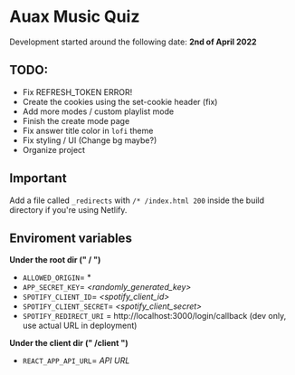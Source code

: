 # Auax Music Quiz

Development started around the following date: **2nd of April 2022**

## TODO:

* Fix REFRESH_TOKEN ERROR!
* Create the cookies using the set-cookie header (fix)
* Add more modes / custom playlist mode
* Finish the create mode page
* Fix answer title color in `lofi` theme
* Fix styling / UI (Change bg maybe?)
* Organize project

## Important

Add a file called `_redirects` with `/* /index.html 200` inside the build directory if you're using Netlify.

## Enviroment variables

**Under the root dir (" / ")**

- `ALLOWED_ORIGIN`= *
- `APP_SECRET_KEY`= _<randomly_generated_key>_
- `SPOTIFY_CLIENT_ID`= _<spotify_client_id>_
- `SPOTIFY_CLIENT_SECRET`= _<spotify_client_secret>_
- `SPOTIFY_REDIRECT_URI` = http://localhost:3000/login/callback (dev only, use actual URL in deployment)

**Under the client dir (" /client ")**

* `REACT_APP_API_URL`= _API URL_

